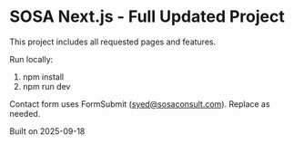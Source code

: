 # SOSA Next.js - Full Updated Project

This project includes all requested pages and features.

Run locally:
1. npm install
2. npm run dev

Contact form uses FormSubmit (syed@sosaconsult.com). Replace as needed.

Built on 2025-09-18

